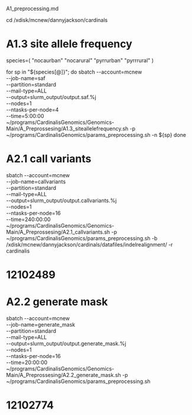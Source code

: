 A1_preprocessing.md

cd /xdisk/mcnew/dannyjackson/cardinals

# A1.3 site allele frequency
species=( "nocaurban" "nocarural" "pyrrurban" "pyrrrural" )

for sp in "${species[@]}"; do
    sbatch --account=mcnew \
    --job-name=saf \
    --partition=standard \
    --mail-type=ALL \
    --output=slurm_output/output.saf.%j \
    --nodes=1 \
    --ntasks-per-node=4 \
    --time=5:00:00 \
    ~/programs/CardinalisGenomics/Genomics-Main/A_Preprossesing/A1.3_siteallelefrequency.sh -p ~/programs/CardinalisGenomics/params_preprocessing.sh -n ${sp}
done

# A2.1 call variants
sbatch --account=mcnew \
--job-name=callvariants \
--partition=standard \
--mail-type=ALL \
--output=slurm_output/output.callvariants.%j \
--nodes=1 \
--ntasks-per-node=16 \
--time=240:00:00 \
~/programs/CardinalisGenomics/Genomics-Main/A_Preprossesing/A2.1_callvariants.sh -p ~/programs/CardinalisGenomics/params_preprocessing.sh -b /xdisk/mcnew/dannyjackson/cardinals/datafiles/indelrealignment/ -r cardinalis
# 12102489

# A2.2 generate mask
sbatch --account=mcnew \
--job-name=generate_mask \
--partition=standard \
--mail-type=ALL \
--output=slurm_output/output.generate_mask.%j \
--nodes=1 \
--ntasks-per-node=16 \
--time=20:00:00 \
~/programs/CardinalisGenomics/Genomics-Main/A_Preprossesing/A2.2_generate_mask.sh -p ~/programs/CardinalisGenomics/params_preprocessing.sh
# 12102774